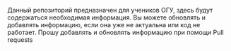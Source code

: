 Данный репозиторий предназначен для учеников ОГУ, здесь будут содержаться необходимая информация.
Вы можете обновлять и добавлять информацию, если она уже не актуальна или код не работает.
Прошу добавлять и обновлять информацию при помощи Pull requests
